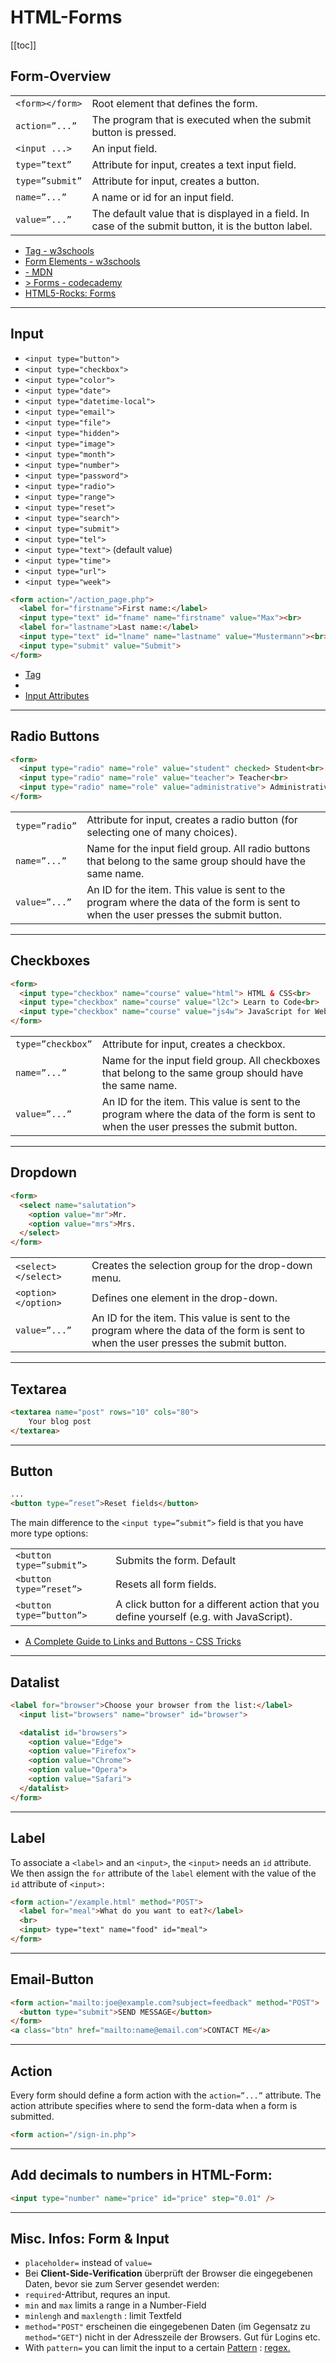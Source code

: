 
# HTML-Forms
[[toc]]

## Form-Overview

|                 |                                                              |
| --------------- | ------------------------------------------------------------ |
| `<form></form>` | Root element that defines the form.                          |
| `action=”...”`  | The program that is executed when the submit button is pressed. |
| `<input ...>`   | An input field.                                              |
| `type=”text”`   | Attribute for input, creates a text input field.             |
| `type=”submit”` | Attribute for input, creates a button.                       |
| `name=”...”`    | A name or id for an input field.                             |
| `value=”...”`   | The default value that is displayed in a field. In case of the submit button, it is the button label. |

- [ Tag - w3schools](https://www.w3schools.com/tags/tag_form.asp)
- [Form Elements - w3schools](https://www.w3schools.com/html/html_form_elements.asp)
- [ - MDN](https://developer.mozilla.org/en-US/docs/Web/HTML/Element/form)
- [> Forms - codecademy](https://www.codecademy.com/learn/learn-html/modules/learn-html-forms/cheatsheet)
- [HTML5-Rocks: Forms](https://www.html5rocks.com/en/tutorials/forms/html5forms/)

------

## Input

- `<input type="button">`
- `<input type="checkbox">`
- `<input type="color">`
- `<input type="date">`
- `<input type="datetime-local">`
- `<input type="email">`
- `<input type="file">`
- `<input type="hidden">`
- `<input type="image">`
- `<input type="month">`
- `<input type="number">`
- `<input type="password">`
- `<input type="radio">`
- `<input type="range">`
- `<input type="reset">`
- `<input type="search">`
- `<input type="submit">`
- `<input type="tel">`
- `<input type="text">` (default value)
- `<input type="time">`
- `<input type="url">`
- `<input type="week">`

```html
<form action="/action_page.php">
  <label for="firstname">First name:</label>
  <input type="text" id="fname" name="firstname" value="Max"><br>
  <label for="lastname">Last name:</label>
  <input type="text" id="lname" name="lastname" value="Mustermann"><br>
  <input type="submit" value="Submit">
</form>
```

- [ Tag](https://www.w3schools.com/tags/tag_input.asp)
- [](https://developer.mozilla.org/en-US/docs/Web/HTML/Element/input)
- [Input Attributes](https://www.w3schools.com/html/html_form_attributes.asp)

------



## Radio Buttons

```html
<form>
  <input type="radio" name="role" value="student" checked> Student<br>
  <input type="radio" name="role" value="teacher"> Teacher<br>
  <input type="radio" name="role" value="administrative"> Administrative
</form>
```

|                |                                                              |
| -------------- | ------------------------------------------------------------ |
| `type=”radio”` | Attribute for input, creates a radio button (for selecting one of many choices). |
| `name=”...”`   | Name for the input field group. All radio buttons that belong to the same group should have the same name. |
| `value=”...”`  | An ID for the item. This value is sent to the program where the data of the form is sent to when the user presses the submit button. |

------

## Checkboxes

```html
<form>
  <input type="checkbox" name="course" value="html"> HTML & CSS<br>
  <input type="checkbox" name="course" value="l2c"> Learn to Code<br>
  <input type="checkbox" name="course" value="js4w"> JavaScript for Web<br>
</form>
```

|                   |                                                              |
| ----------------- | ------------------------------------------------------------ |
| `type=”checkbox”` | Attribute for input, creates a checkbox.                     |
| `name=”...”`      | Name for the input field group. All checkboxes that belong to the same group should have the same name. |
| `value=”...”`     | An ID for the item. This value is sent to the program where the data of the form is sent to when the user presses the submit button. |

------

## Dropdown

```html
<form>
  <select name="salutation">
    <option value="mr">Mr.
    <option value="mrs">Mrs.
  </select>
</form>
```

|                     |                                                              |
| ------------------- | ------------------------------------------------------------ |
| `<select></select>` | Creates the selection group for the drop-down menu.          |
| `<option></option>` | Defines one element in the drop-down.                        |
| `value=”...”`       | An ID for the item. This value is sent to the program where the data of the form is sent to when the user presses the submit button. |

------

## Textarea

```html
<textarea name="post" rows="10" cols="80">
    Your blog post
</textarea>
```


------

## Button

```html
...
<button type=”reset”>Reset fields</button>
```

The main difference to the `<input type=”submit”>` field is that you have more type options:

|                          |                                                              |
| ------------------------ | ------------------------------------------------------------ |
| `<button type=”submit”>` | Submits the form.  Default   |
| `<button type=”reset”>`  | Resets all form fields.                                      |
| `<button type=”button”>` | A click button for a different action that you define yourself (e.g. with JavaScript). |

- [A Complete Guide to Links and Buttons - CSS Tricks](https://css-tricks.com/a-complete-guide-to-links-and-buttons/)

------




##  Datalist

```html
<label for="browser">Choose your browser from the list:</label>
  <input list="browsers" name="browser" id="browser">

  <datalist id="browsers">
    <option value="Edge">
    <option value="Firefox">
    <option value="Chrome">
    <option value="Opera">
    <option value="Safari">
  </datalist>
</form>
```

------

## Label

To associate a `<label>` and an `<input>`, the `<input>` needs an `id` attribute. We then assign the `for` attribute of the `label` element with the value of the `id` attribute of `<input>:`

```html
<form action="/example.html" method="POST">
  <label for="meal">What do you want to eat?</label>
  <br>
  <input> type="text" name="food" id="meal">
</form>
```

------

## Email-Button

```html
<form action="mailto:joe@example.com?subject=feedback" method="POST">
  <button type="submit">SEND MESSAGE</button>
</form>
<a class="btn" href="mailto:name@email.com">CONTACT ME</a>
```

------

## Action

Every form should define a form action with the `action=”...”` attribute. The action attribute specifies where to send the form-data when a form is submitted.

```html
<form action="/sign-in.php">
```



------

## Add decimals to numbers in HTML-Form:

```html
<input type="number" name="price" id="price" step="0.01" />
```

------

## Misc. Infos: Form & Input

- `placeholder=` instead of  `value=` 
- Bei **Client-Side-Verification** überprüft der Browser die eingegebenen Daten, bevor sie zum Server gesendet werden:
- `required`-Attribut, requres an input.
- `min` and `max` limits a range in  a Number-Field
- `minlengh` and `maxlength` : limit Textfeld
-  `method="POST"` erscheinen die eingegebenen Daten (im Gegensatz zu `method="GET"`) nicht in der Adresszeile der Browsers. Gut für Logins etc.
- With `pattern=` you can limit the input to a certain [Pattern](https://html.com/attributes/input-pattern/) : [regex.](https://developer.mozilla.org/en-US/docs/Web/JavaScript/Guide/Regular_Expressions)



